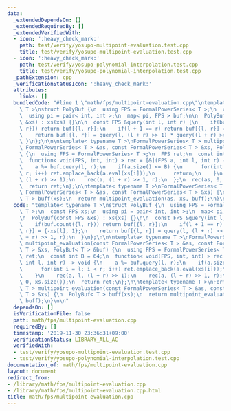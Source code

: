 ```yaml
---
data:
  _extendedDependsOn: []
  _extendedRequiredBy: []
  _extendedVerifiedWith:
  - icon: ':heavy_check_mark:'
    path: test/verify/yosupo-multipoint-evaluation.test.cpp
    title: test/verify/yosupo-multipoint-evaluation.test.cpp
  - icon: ':heavy_check_mark:'
    path: test/verify/yosupo-polynomial-interpolation.test.cpp
    title: test/verify/yosupo-polynomial-interpolation.test.cpp
  _pathExtension: cpp
  _verificationStatusIcon: ':heavy_check_mark:'
  attributes:
    links: []
  bundledCode: "#line 1 \"math/fps/multipoint-evaluation.cpp\"\ntemplate< typename\
    \ T >\nstruct PolyBuf {\n  using FPS = FormalPowerSeries< T >;\n  const FPS xs;\n\
    \  using pi = pair< int, int >;\n  map< pi, FPS > buf;\n\n  PolyBuf(const FPS\
    \ &xs) : xs(xs) {}\n\n  const FPS &query(int l, int r) {\n    if(buf.count({l,\
    \ r})) return buf[{l, r}];\n    if(l + 1 == r) return buf[{l, r}] = {-xs[l], 1};\n\
    \    return buf[{l, r}] = query(l, (l + r) >> 1) * query((l + r) >> 1, r);\n \
    \ }\n};\n\n\ntemplate< typename T >\nFormalPowerSeries< T > multipoint_evaluation(const\
    \ FormalPowerSeries< T > &as, const FormalPowerSeries< T > &xs, PolyBuf< T > &buf)\
    \ {\n  using FPS = FormalPowerSeries< T >;\n  FPS ret;\n  const int B = 64;\n\
    \  function< void(FPS, int, int) > rec = [&](FPS a, int l, int r) -> void {\n\
    \    a %= buf.query(l, r);\n    if(a.size() <= B) {\n      for(int i = l; i <\
    \ r; i++) ret.emplace_back(a.eval(xs[i]));\n      return;\n    }\n    rec(a, l,\
    \ (l + r) >> 1);\n    rec(a, (l + r) >> 1, r);\n  };\n  rec(as, 0, xs.size());\n\
    \  return ret;\n};\n\ntemplate< typename T >\nFormalPowerSeries< T > multipoint_evaluation(const\
    \ FormalPowerSeries< T > &as, const FormalPowerSeries< T > &xs) {\n  PolyBuf<\
    \ T > buff(xs);\n  return multipoint_evaluation(as, xs, buff);\n}\n\n"
  code: "template< typename T >\nstruct PolyBuf {\n  using FPS = FormalPowerSeries<\
    \ T >;\n  const FPS xs;\n  using pi = pair< int, int >;\n  map< pi, FPS > buf;\n\
    \n  PolyBuf(const FPS &xs) : xs(xs) {}\n\n  const FPS &query(int l, int r) {\n\
    \    if(buf.count({l, r})) return buf[{l, r}];\n    if(l + 1 == r) return buf[{l,\
    \ r}] = {-xs[l], 1};\n    return buf[{l, r}] = query(l, (l + r) >> 1) * query((l\
    \ + r) >> 1, r);\n  }\n};\n\n\ntemplate< typename T >\nFormalPowerSeries< T >\
    \ multipoint_evaluation(const FormalPowerSeries< T > &as, const FormalPowerSeries<\
    \ T > &xs, PolyBuf< T > &buf) {\n  using FPS = FormalPowerSeries< T >;\n  FPS\
    \ ret;\n  const int B = 64;\n  function< void(FPS, int, int) > rec = [&](FPS a,\
    \ int l, int r) -> void {\n    a %= buf.query(l, r);\n    if(a.size() <= B) {\n\
    \      for(int i = l; i < r; i++) ret.emplace_back(a.eval(xs[i]));\n      return;\n\
    \    }\n    rec(a, l, (l + r) >> 1);\n    rec(a, (l + r) >> 1, r);\n  };\n  rec(as,\
    \ 0, xs.size());\n  return ret;\n};\n\ntemplate< typename T >\nFormalPowerSeries<\
    \ T > multipoint_evaluation(const FormalPowerSeries< T > &as, const FormalPowerSeries<\
    \ T > &xs) {\n  PolyBuf< T > buff(xs);\n  return multipoint_evaluation(as, xs,\
    \ buff);\n}\n\n"
  dependsOn: []
  isVerificationFile: false
  path: math/fps/multipoint-evaluation.cpp
  requiredBy: []
  timestamp: '2019-11-30 23:36:31+09:00'
  verificationStatus: LIBRARY_ALL_AC
  verifiedWith:
  - test/verify/yosupo-multipoint-evaluation.test.cpp
  - test/verify/yosupo-polynomial-interpolation.test.cpp
documentation_of: math/fps/multipoint-evaluation.cpp
layout: document
redirect_from:
- /library/math/fps/multipoint-evaluation.cpp
- /library/math/fps/multipoint-evaluation.cpp.html
title: math/fps/multipoint-evaluation.cpp
---
```

